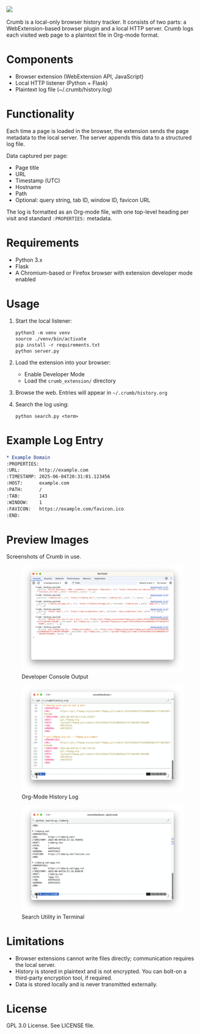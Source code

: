 [![](https://deepwiki.com/badge.svg)](https://deepwiki.com/ccleberg/crumb)

Crumb is a local-only browser history tracker. It consists of two parts:
a WebExtension-based browser plugin and a local HTTP server. Crumb logs
each visited web page to a plaintext file in Org-mode format.

# Components

- Browser extension (WebExtension API, JavaScript)
- Local HTTP listener (Python + Flask)
- Plaintext log file (~/.crumb/history.log)

# Functionality

Each time a page is loaded in the browser, the extension sends the page
metadata to the local server. The server appends this data to a
structured log file.

Data captured per page:

- Page title
- URL
- Timestamp (UTC)
- Hostname
- Path
- Optional: query string, tab ID, window ID, favicon URL

The log is formatted as an Org-mode file, with one top-level heading per
visit and standard `:PROPERTIES:` metadata.

# Requirements

- Python 3.x
- Flask
- A Chromium-based or Firefox browser with extension developer mode
  enabled

# Usage

1.  Start the local listener:

    ``` shell
    python3 -m venv venv
    source ./venv/bin/activate
    pip install -r requirements.txt
    python server.py
    ```

2.  Load the extension into your browser:

    - Enable Developer Mode
    - Load the `crumb_extension/` directory

3.  Browse the web. Entries will appear in `~/.crumb/history.org`

4.  Search the log using:

    ``` shell
    python search.py <term>
    ```

# Example Log Entry

``` org
* Example Domain
:PROPERTIES:
:URL:       http://example.com
:TIMESTAMP: 2025-06-04T20:31:01.123456
:HOST:      example.com
:PATH:      /
:TAB:       143
:WINDOW:    1
:FAVICON:   https://example.com/favicon.ico
:END:
```

# Preview Images

Screenshots of Crumb in use.

<figure>
<img src="./screenshots/devtools.png" />
<figcaption>Developer Console Output</figcaption>
</figure>

<figure>
<img src="./screenshots/history.png" />
<figcaption>Org-Mode History Log</figcaption>
</figure>

<figure>
<img src="./screenshots/search.png" />
<figcaption>Search Utility in Terminal</figcaption>
</figure>

# Limitations

- Browser extensions cannot write files directly; communication requires
  the local server.
- History is stored in plaintext and is not encrypted. You can bolt-on a
  third-party encryption tool, if required.
- Data is stored locally and is never transmitted externally.

# License

GPL 3.0 License. See LICENSE file.
